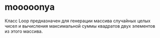 # mooooonya
Класс Loop предназначен для генерации массива случайных целых чисел и вычисления максимальной суммы квадратов двух элементов из этого массива.
